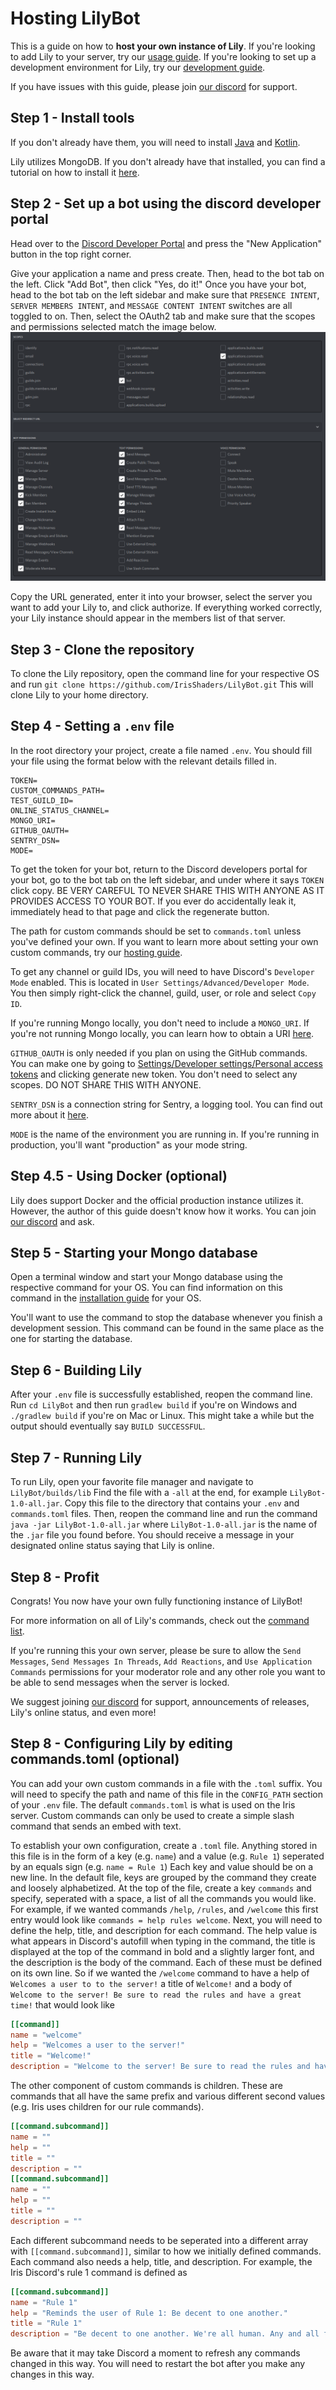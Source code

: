 # Hosting LilyBot

This is a guide on how to **host your own instance of Lily**.
If you're looking to add Lily to your server,
try our [usage guide](https://github.com/IrisShaders/LilyBot/blob/main/docs/usage-guide.md).
If you're looking to set up a development environment for Lily,
try our [development guide](https://github.com/IrisShaders/LilyBot/blob/main/docs/development-guide.md).

If you have issues with this guide, please join [our discord](https://discord.gg/hy2329fcTZ) for support.

## Step 1 - Install tools
If you don't already have them, you will need to install [Java](https://adoptium.net/) and
[Kotlin](https://kotlinlang.org/docs/command-line.html#snap-package).

Lily utilizes MongoDB. If you don't already have that installed,
you can find a tutorial on how to install it [here](https://docs.mongodb.com/manual/administration/install-community/).

## Step 2 - Set up a bot using the discord developer portal
Head over to the [Discord Developer Portal](https://discord.com/developers/applications)
and press the "New Application" button in the top right corner.

Give your application a name and press create. Then, head to the bot tab on the left.
Click "Add Bot", then click "Yes, do it!"
Once you have your bot, head to the bot tab on the left sidebar and make sure that
`PRESENCE INTENT`, `SERVER MEMBERS INTENT`, and `MESSAGE CONTENT INTENT` switches are all toggled to on.
Then, select the OAuth2 tab and make sure that the scopes and permissions selected match the image below.
![oauth2example](resources/oauth2example.png)

Copy the URL generated, enter it into your browser, select the server you want to add your Lily to, and click authorize.
If everything worked correctly, your Lily instance should appear in the members list of that server.

## Step 3 - Clone the repository
To clone the Lily repository, open the command line for your respective OS and run
`git clone https://github.com/IrisShaders/LilyBot.git` This will clone Lily to your home directory.

## Step 4 - Setting a `.env` file
In the root directory your project, create a file named `.env`.
You should fill your file using the format below with the relevant details filled in.

```
TOKEN=
CUSTOM_COMMANDS_PATH=
TEST_GUILD_ID=
ONLINE_STATUS_CHANNEL=
MONGO_URI=
GITHUB_OAUTH=
SENTRY_DSN=
MODE=
```

To get the token for your bot, return to the Discord developers portal for your bot,
go to the bot tab on the left sidebar, and under where it says `TOKEN` click copy.
BE VERY CAREFUL TO NEVER SHARE THIS WITH ANYONE AS IT PROVIDES ACCESS TO YOUR BOT.
If you ever do accidentally leak it, immediately head to that page and click the regenerate button.

The path for custom commands should be set to `commands.toml` unless you've defined your own.
If you want to learn more about setting your own custom commands,
try our [hosting guide](https://github.com/IrisShaders/LilyBot/blob/main/docs/hosting-guide.md).

To get any channel or guild IDs, you will need to have Discord's `Developer Mode` enabled.
This is located in `User Settings/Advanced/Developer Mode`.
You then simply right-click the channel, guild, user, or role and select `Copy ID`.

If you're running Mongo locally, you don't need to include a `MONGO_URI`.
If you're not running Mongo locally, you can learn how to obtain a URI
[here](https://docs.mongodb.com/guides/server/drivers/#obtain-your-mongodb-connection-string).

`GITHUB_OAUTH` is only needed if you plan on using the GitHub commands.
You can make one by going to [Settings/Developer settings/Personal access tokens](https://github.com/settings/tokens)
and clicking generate new token. You don't need to select any scopes. DO NOT SHARE THIS WITH ANYONE.

`SENTRY_DSN` is a connection string for Sentry, a logging tool.
You can find out more about it [here]( https://sentry.io/welcome/).

`MODE` is the name of the environment you are running in. If you're running in production, you'll want "production" 
as your mode string.

## Step 4.5 - Using Docker (optional)
Lily does support Docker and the official production instance utilizes it.
However, the author of this guide doesn't know how it works.
You can join [our discord](https://discord.gg/hy2329fcTZ) and ask.

## Step 5 - Starting your Mongo database
Open a terminal window and start your Mongo database using the respective command for your OS.
You can find information on this command in the
[installation guide](https://docs.mongodb.com/manual/administration/install-community/) for your OS.

You'll want to use the command to stop the database whenever you finish a development session.
This command can be found in the same place as the one for starting the database.

## Step 6 - Building Lily
After your `.env` file is successfully established, reopen the command line. Run `cd LilyBot`
and then run `gradlew build` if you're on Windows and `./gradlew build` if you're on Mac or Linux.
This might take a while but the output should eventually say `BUILD SUCCESSFUL`.

## Step 7 - Running Lily
To run Lily, open your favorite file manager and navigate to `LilyBot/builds/lib`
Find the file with a `-all` at the end, for example `LilyBot-1.0-all.jar`.
Copy this file to the directory that contains your `.env` and `commands.toml` files.
Then, reopen the command line and run the command `java -jar LilyBot-1.0-all.jar` where `LilyBot-1.0-all.jar`
is the name of the `.jar` file you found before.
You should receive a message in your designated online status saying that Lily is online.

## Step 8 - Profit
Congrats! You now have your own fully functioning instance of LilyBot!

For more information on all of Lily's commands,
check out the [command list](https://github.com/IrisShaders/LilyBot/blob/main/docs/commands.md).

If you're running this your own server, please be sure to allow the `Send Messages`, `Send Messages In Threads`,
`Add Reactions`, and `Use Application Commands` permissions for your moderator role and any other role you want to be
able to send messages when the server is locked.

We suggest joining [our discord](https://discord.gg/hy2329fcTZ)
for support, announcements of releases, Lily's online status, and even more!


## Step 8 - Configuring Lily by editing commands.toml (optional)
You can add your own custom commands in a file with the `.toml` suffix.
You will need to specify the path and name of this file in the `CONFIG_PATH` section of your `.env` file.
The default `commands.toml` is what is used on the Iris server.
Custom commands can only be used to create a simple slash command that sends an embed with text.

To establish your own configuration, create a `.toml` file.
Anything stored in this file is in the form of a key (e.g. `name`) and a value (e.g. `Rule 1`)
seperated by an equals sign (e.g. `name = Rule 1`) Each key and value should be on a new line.
In the default file, keys are grouped by the command they create and loosely alphabetized.
At the top of the file, create a key `commands` and specify, seperated with a space,
a list of all the commands you would like.
For example, if we wanted commands `/help`, `/rules`, and `/welcome` this first entry would look like
`commands = help rules welcome`. Next, you will need to define the help, title, and description for each command.
The help value is what appears in Discord's autofill when typing in the command,
the title is displayed at the top of the command in bold and a slightly larger font,
and the description is the body of the command. Each of these must be defined on its own line.
So if we wanted the `/welcome` command to have a help of `Welcomes a user to to the server!` a title of `Welcome!`
and a body of `Welcome to the server! Be sure to read the rules and have a great time!` that would look like

```toml
[[command]]
name = "welcome"
help = "Welcomes a user to the server!"
title = "Welcome!"
description = "Welcome to the server! Be sure to read the rules and have a great time!"
```

The other component of custom commands is children.
These are commands that all have the same prefix and various different second values
(e.g. Iris uses children for our rule commands).

```toml
[[command.subcommand]] 
name = ""
help = ""
title = ""
description = ""
[[command.subcommand]]
name = ""
help = ""
title = ""
description = ""
```

Each different subcommand needs to be seperated into a different array with `[[command.subcommand]]`,
similar to how we initially defined commands. Each command also needs a help, title, and description.
For example, the Iris Discord's rule 1 command is defined as

```toml
[[command.subcommand]]
name = "Rule 1"
help = "Reminds the user of Rule 1: Be decent to one another."
title = "Rule 1"
description = "Be decent to one another. We're all human. Any and all forms of bigotry, harassment, doxxing, exclusionary, or otherwise abusive behavior will not be tolerated. Excessive rudeness, impatience, and hostility are not welcome. Do not rage out or make personal attacks against other people. Do not encourage users to brigade/raid other communities."
```

Be aware that it may take Discord a moment to refresh any commands changed in this way.
You will need to restart the bot after you make any changes in this way.
